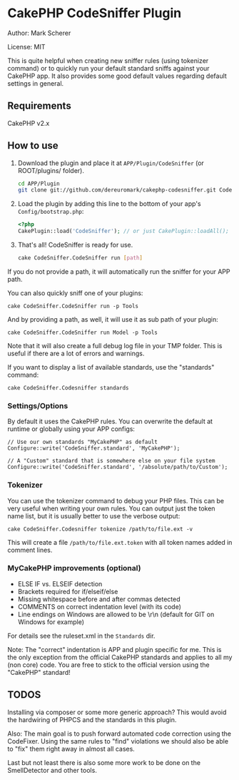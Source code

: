 # CakePHP CodeSniffer Plugin

Author: Mark Scherer

License: MIT

This is quite helpful when creating new sniffer rules (using tokenizer command) or to quickly run
your default standard sniffs against your CakePHP app. It also provides some good default values regarding
default settings in general.

## Requirements

CakePHP v2.x

## How to use

1. Download the plugin and place it at `APP/Plugin/CodeSniffer` (or ROOT/plugins/ folder).

   ```bash
   cd APP/Plugin
   git clone git://github.com/dereuromark/cakephp-codesniffer.git CodeSniffer
   ```

2. Load the plugin by adding this line to the bottom of your app's `Config/bootstrap.php`:

   ```php
   <?php
   CakePlugin::load('CodeSniffer'); // or just CakePlugin::loadAll();
   ```

3. That's all! CodeSniffer is ready for use.

   ```bash
   cake CodeSniffer.CodeSniffer run [path]
   ```

If you do not provide a path, it will automatically run the sniffer for your APP path.

You can also quickly sniff one of your plugins:

	cake CodeSniffer.CodeSniffer run -p Tools

And by providing a path, as well, it will use it as sub path of your plugin:

	cake CodeSniffer.CodeSniffer run Model -p Tools

Note that it will also create a full debug log file in your TMP folder. This is useful if there are a lot
of errors and warnings.

If you want to display a list of available standards, use the "standards" command:

	cake CodeSniffer.Codesniffer standards

### Settings/Options

By default it uses the CakePHP rules.
You can overwrite the default at runtime or globally using your APP configs:

	// Use our own standards "MyCakePHP" as default
	Configure::write('CodeSniffer.standard', 'MyCakePHP');

	// A "Custom" standard that is somewhere else on your file system
	Configure::write('CodeSniffer.standard', '/absolute/path/to/Custom');

### Tokenizer

You can use the tokenizer command to debug your PHP files. This can be very useful when writing
your own rules. You can output just the token name list, but it is usually better to use the verbose
output:

	cake CodeSniffer.Codesniffer tokenize /path/to/file.ext -v

This will create a file `/path/to/file.ext.token` with all token names added in comment lines.

### MyCakePHP improvements (optional)

* ELSE IF vs. ELSEIF detection
* Brackets required for if/elseif/else
* Missing whitespace before and after commas detected
* COMMENTS on correct indentation level (with its code)
* Line endings on Windows are allowed to be \r\n (default for GIT on Windows for example)

For details see the ruleset.xml in the `Standards` dir.

Note: The "correct" indentation is APP and plugin specific for me. This is the only exception from the official CakePHP
standards and applies to all my (non core) code.
You are free to stick to the official version using the "CakePHP" standard!

## TODOS

Installing via composer or some more generic approach? This would avoid the hardwiring of PHPCS and the standards
in this plugin.

Also: The main goal is to push forward automated code correction using the CodeFixer.
Using the same rules to "find" violations we should also be able to "fix" them right away in almost all cases.

Last but not least there is also some more work to be done on the SmellDetector and other tools.
